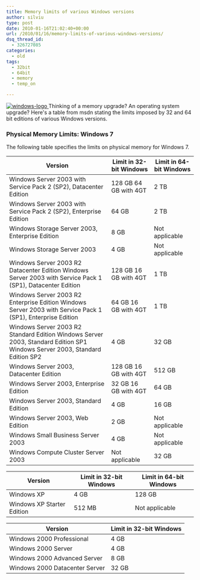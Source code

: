 ```yaml
---
title: Memory limits of various Windows versions
author: silviu
type: post
date: 2010-01-16T21:02:40+00:00
url: /2010/01/16/memory-limits-of-various-windows-versions/
dsq_thread_id:
  - 326727085
categories:
  - old
tags:
  - 32bit
  - 64bit
  - memory
  - temp_on

---
```

<a rel="attachment wp-att-657" href="http://www.sgvulcan.com/2010/01/16/memory-limits-of-various-windows-versions/">![windows-logo](/blog/images/2010/windows-logo-150x150.jpg) </a>Thinking of a memory upgrade? An operating system upgrade? Here's a table from msdn stating the limits imposed by 32 and 64 bit editions of various Windows versions.

### Physical Memory Limits: Windows 7

The following table specifies the limits on physical memory for Windows 7.


|  Version  |  Limit in 32-bit Windows  |  Limit in 64-bit Windows  |
| --- | --- | --- |
|  Windows Server 2003 with Service Pack 2 (SP2), Datacenter Edition  |  128 GB  64 GB with 4GT |  2 TB  |
|  Windows Server 2003 with Service Pack 2 (SP2), Enterprise Edition  |  64 GB  |  2 TB  |
|  Windows Storage Server 2003, Enterprise Edition  |  8 GB  |  Not applicable  |
|  Windows Storage Server 2003  |  4 GB  |  Not applicable  |
|  Windows Server 2003 R2 Datacenter Edition  Windows Server 2003 with Service Pack 1 (SP1), Datacenter Edition |  128 GB  16 GB with 4GT |  1 TB  |
|  Windows Server 2003 R2 Enterprise Edition  Windows Server 2003 with Service Pack 1 (SP1), Enterprise Edition |  64 GB  16 GB with 4GT |  1 TB  |
|  Windows Server 2003 R2 Standard Edition  Windows Server 2003, Standard Edition SP1   Windows Server 2003, Standard Edition SP2 |  4 GB  |  32 GB  |
|  Windows Server 2003, Datacenter Edition  |  128 GB  16 GB with 4GT |  512 GB  |
|  Windows Server 2003, Enterprise Edition  |  32 GB  16 GB with 4GT |  64 GB  |
|  Windows Server 2003, Standard Edition  |  4 GB  |  16 GB  |
|  Windows Server 2003, Web Edition  |  2 GB  |  Not applicable  |
|  Windows Small Business Server 2003  |  4 GB  |  Not applicable  |
|  Windows Compute Cluster Server 2003  |  Not applicable  |  32 GB  |

|  Version  |  Limit in 32-bit Windows  |  Limit in 64-bit Windows  |
| --- | --- | --- |
|  Windows XP  |  4 GB  |  128 GB  |
|  Windows XP Starter Edition  |  512 MB  |  Not applicable  |

|  Version  |  Limit in 32-bit Windows  |
| --- | --- |
|  Windows 2000 Professional  |  4 GB  |
|  Windows 2000 Server  |  4 GB  |
|  Windows 2000 Advanced Server  |  8 GB  |
|  Windows 2000 Datacenter Server  |  32 GB  |
